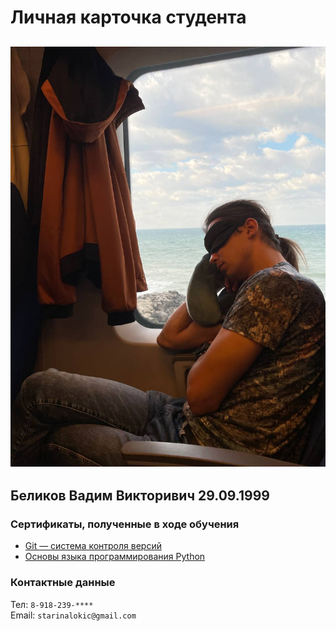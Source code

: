 # Личная карточка студента
## ![](IMG_20231019_082508_337-1.jpg)   
## Беликов Вадим Викторивич 29.09.1999
### Сертификаты, полученные в ходе обучения 
- [Git — система контроля версий](certificate.pdf)
- [Основы языка программирования Python](<certificate (1).pdf>)  

### Контактные данные  
Тел: `8-918-239-****`  
Email: `starinalokic@gmail.com`
